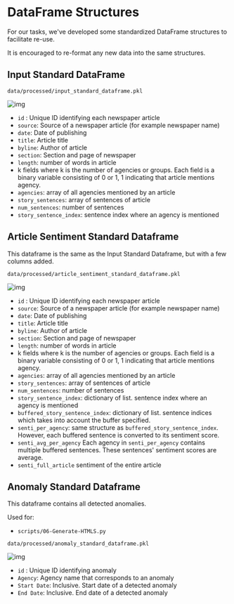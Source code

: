 # DataFrame Structures

For our tasks, we've developed some standardized DataFrame structures to facilitate re-use.

It is encouraged to re-format any new data into the same structures.

## Input Standard DataFrame

`data/processed/input_standard_dataframe.pkl`

![img](https://i.imgur.com/7gXFkDk.png)
- `id` : Unique ID identifying each newspaper article
- `source`: Source of a newspaper article (for example newspaper name)
- `date`: Date of publishing
- `title`: Article title
- `byline`: Author of article
- `section`: Section and page of newspaper
- `length`: number of words in article
- k fields where k is the number of agencies or groups. Each field is a binary variable consisting of 0 or 1, 1 indicating that article mentions agency.
- `agencies`: array of all agencies mentioned by an article
- `story_sentences`: array of sentences of article
- `num_sentences`: number of sentences
- `story_sentence_index`: sentence index where an agency is mentioned

## Article Sentiment Standard Dataframe

This dataframe is the same as the Input Standard Dataframe, but with a few columns added.

`data/processed/article_sentiment_standard_dataframe.pkl`

![img](https://i.imgur.com/RSg9HoP.png)

- `id` : Unique ID identifying each newspaper article
- `source`: Source of a newspaper article (for example newspaper name)
- `date`: Date of publishing
- `title`: Article title
- `byline`: Author of article
- `section`: Section and page of newspaper
- `length`: number of words in article
- k fields where k is the number of agencies or groups. Each field is a binary variable consisting of 0 or 1, 1 indicating that article mentions agency.
- `agencies`: array of all agencies mentioned by an article
- `story_sentences`: array of sentences of article
- `num_sentences`: number of sentences
- `story_sentence_index`: dictionary of list. sentence index where an agency is mentioned
- `buffered_story_sentence_index`: dictionary of list. sentence indices which takes into account the buffer specified.
- `senti_per_agency`: same structure as `buffered_story_sentence_index`. However, each buffered sentence is converted to its sentiment score.
- `senti_avg_per_agency` Each agency in `senti_per_agency` contains multiple buffered sentences. These sentences' sentiment scores are average.
- `senti_full_article` sentiment of the entire article


## Anomaly Standard Dataframe

This dataframe contains all detected anomalies.

Used for:
- `scripts/06-Generate-HTMLS.py`

`data/processed/anomaly_standard_dataframe.pkl`

![img](https://i.imgur.com/jlURVbq.png)

- `id` : Unique ID identifying anomaly
- `Agency`: Agency name that corresponds to an anomaly
- `Start Date`: Inclusive. Start date of a detected anomaly
- `End Date`: Inclusive. End date of a detected anomaly